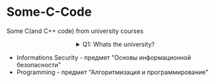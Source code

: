 # Some-C-Code
Some C(and C++ code) from university courses

<details> 
  <summary align="center">Q1: Whats the university? </summary>
  <p align="center">A1: Not so important</p>
</details>

* Informations Security - предмет "Основы информационной безопасности"
* Programming - предмет "Алгоритмизация и программирование"
